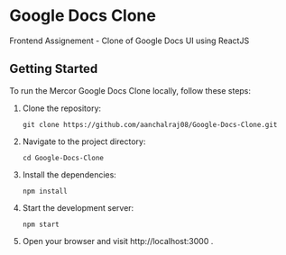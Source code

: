 # Google Docs Clone

Frontend Assignement - Clone of Google Docs UI using ReactJS 

## Getting Started

To run the Mercor Google Docs Clone locally, follow these steps:

1. Clone the repository:

   ```
   git clone https://github.com/aanchalraj08/Google-Docs-Clone.git
   ```
   
2. Navigate to the project directory:
   ```
   cd Google-Docs-Clone
   ```
3. Install the dependencies:
   ```
   npm install
   ```
4. Start the development server:
   ```
   npm start
   ```
5. Open your browser and visit http://localhost:3000 .

